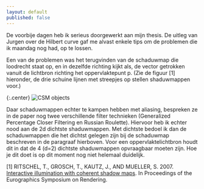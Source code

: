```yaml
---
layout: default
published: false
---
```


De voorbije dagen heb ik serieus doorgewerkt aan mijn thesis. De uitleg van Jurgen over de Hilbert curve gaf me alvast enkele tips om de problemen die ik maandag nog had, op te lossen.

Een van de problemen was het terugvinden van de schaduwmap die loodrecht staat op, en in dezelfde richting kijkt als, de vector getrokken vanuit de lichtbron richting het oppervlaktepunt p. (Zie de figuur [1] hieronder, de drie schuine lijnen met streepjes op stellen shaduwmappen voor.)

{:.center}
![CSM objects](http://www.xaviert.be/uploads/2010/11/CSMObjects.png)

Daar schaduwmappen echter te kampen hebben met aliasing, bespreken ze in de paper nog twee verschillende filter technieken (Generalized Percentage Closer Filtering en Russian Roulette). Hiervoor heb ik echter nood aan de 2d dichtste shaduwmappen. Met dichtste bedoel ik dan de schaduwmappen die het dichtst gelegen zijn bij de schaduwmap beschreven in de paragraaf hierboven. Voor een oppervlaktelichtbron houdt dit in dat de 4 (d=2) dichtste shaduwmappen opvraagbaar moeten zijn. Hoe je dit doet is op dit moment nog niet helemaal duidelijk.

[1] RITSCHEL, T., GROSCH, T., KAUTZ, J., AND MUELLER, S.
2007. [Interactive illumination with coherent shadow maps](http://web4.cs.ucl.ac.uk/staff/j.kautz/publications/coherentShadowMapsEGSR07.pdf). In
Proceedings of the Eurographics Symposium on Rendering.